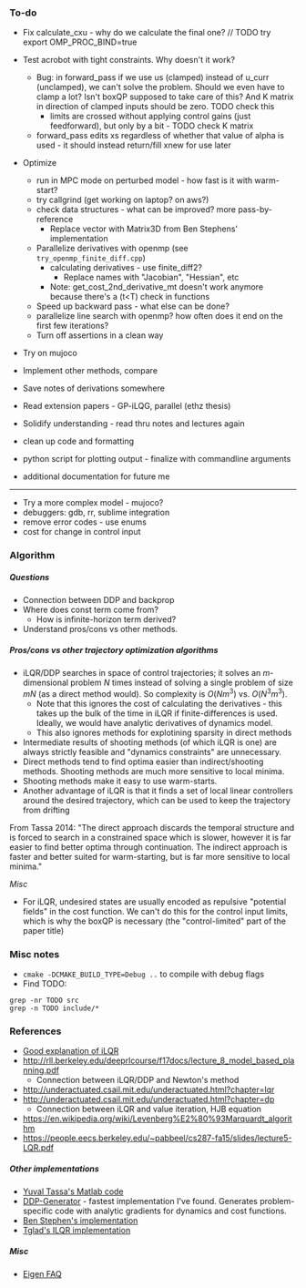 ### To-do

* Fix calculate_cxu - why do we calculate the final one? 
// TODO try  export OMP_PROC_BIND=true


* Test acrobot with tight constraints. Why doesn't it work? 
    * Bug: in forward_pass if we use us (clamped) instead of u_curr (unclamped), we can't solve the problem. Should we even have to clamp a lot? Isn't boxQP supposed to take care of this? And K matrix in direction of clamped inputs should be zero. TODO check this
        * limits are crossed without applying control gains (just feedforward), but only by a bit - TODO check K matrix
    * forward_pass edits xs regardless of whether that value of alpha is used - it should instead return/fill xnew for use later

* Optimize
    * run in MPC mode on perturbed model - how fast is it with warm-start?
    * try callgrind (get working on laptop? on aws?)
    * check data structures - what can be improved? more pass-by-reference
        * Replace vector<MatrixXd> with Matrix3D from Ben Stephens' implementation
    * Parallelize derivatives with openmp (see  `try_openmp_finite_diff.cpp`)
        * calculating derivatives - use finite_diff2?
            * Replace names with "Jacobian", "Hessian", etc
        * Note: get_cost_2nd_derivative_mt doesn't work anymore because there's a (t<T) check in functions
    * Speed up backward pass - what else can be done? 
    * parallelize line search with openmp? how often does it end on the first few iterations?
    * Turn off assertions in a clean way

* Try on mujoco
* Implement other methods, compare

* Save notes of derivations somewhere
* Read extension papers - GP-iLQG, parallel (ethz thesis)
* Solidify understanding - read thru notes and lectures again 

* clean up code and formatting
* python script for plotting output - finalize with commandline arguments
* additional documentation for future me

---

* Try a more complex model - mujoco? 
* debuggers: gdb, rr, sublime integration
* remove error codes - use enums
* cost for change in control input

### Algorithm

##### Questions 

* Connection between DDP and backprop
* Where does const term come from?
    * How is infinite-horizon term derived?
* Understand pros/cons vs other methods. 

##### Pros/cons vs other trajectory optimization algorithms

* iLQR/DDP searches in space of control trajectories; it solves an $m$-dimensional problem $N$ times instead of solving a single problem of size $mN$ (as a direct method would). So complexity is $O(Nm^3)$ vs. $O(N^3m^3)$.
    * Note that this ignores the cost of calculating the derivatives - this takes up the bulk of the time in iLQR if finite-differences is used. Ideally, we would have analytic derivatives of dynamics model.
    * This also ignores methods for explotining sparsity in direct methods
* Intermediate results of shooting methods (of which iLQR is one) are always strictly feasible and "dynamics constraints" are unnecessary.
* Direct methods tend to find optima easier than indirect/shooting methods. Shooting methods are much more sensitive to local minima.
* Shooting methods make it easy to use warm-starts.
* Another advantage of iLQR is that it finds a set of local linear controllers around the desired trajectory, which can be used to keep the trajectory from drifting

From Tassa 2014: "The direct approach discards the temporal structure and is forced to search in a constrained space which is slower, however it is far easier to find better optima through continuation. The indirect approach is faster and better suited for warm-starting, but is far more sensitive to local minima."

_Misc_

* For iLQR, undesired states are usually encoded as repulsive "potential fields" in the cost function. We can't do this for the control input limits, which is why the boxQP is necessary (the "control-limited" part of the paper title)

### Misc notes

* `cmake -DCMAKE_BUILD_TYPE=Debug ..` to compile with debug flags
* Find TODO:
```
grep -nr TODO src
grep -n TODO include/*
```

### References

* [Good explanation of iLQR](https://studywolf.wordpress.com/2016/02/03/the-iterative-linear-quadratic-regulator-method/)
* http://rll.berkeley.edu/deeprlcourse/f17docs/lecture_8_model_based_planning.pdf
    * Connection between iLQR/DDP and Newton's method
* http://underactuated.csail.mit.edu/underactuated.html?chapter=lqr
* http://underactuated.csail.mit.edu/underactuated.html?chapter=dp
    * Connection between iLQR and value iteration, HJB equation
* https://en.wikipedia.org/wiki/Levenberg%E2%80%93Marquardt_algorithm
* https://people.eecs.berkeley.edu/~pabbeel/cs287-fa15/slides/lecture5-LQR.pdf

##### Other implementations

* [Yuval Tassa's Matlab code](https://www.mathworks.com/matlabcentral/fileexchange/52069-ilqg-ddp-trajectory-optimization)
* [DDP-Generator](https://github.com/jgeisler0303/DDP-Generator) - fastest implementation I've found. Generates problem-specific code with analytic gradients for dynamics and cost functions.
* [Ben Stephen's implementation](http://www.cs.cmu.edu/~bstephe1/)
* [Tglad's ILQR implementation](https://github.com/TGlad/ILQR)

##### Misc 

* [Eigen FAQ](http://eigen.tuxfamily.org/index.php?title=FAQ)
